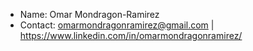 - Name:     Omar Mondragon-Ramirez
- Contact:  omarmondragonramirez@gmail.com | https://www.linkedin.com/in/omarmondragonramirez/
